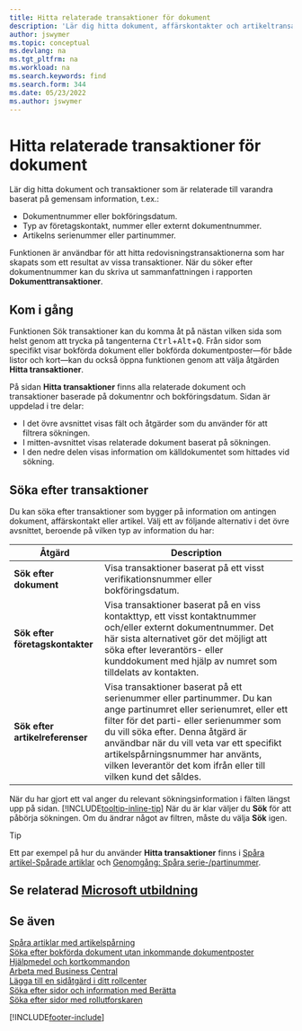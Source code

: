 ```yaml
---
title: Hitta relaterade transaktioner för dokument
description: 'Lär dig hitta dokument, affärskontakter och artikeltransaktioner som är relaterade till varandra.'
author: jswymer
ms.topic: conceptual
ms.devlang: na
ms.tgt_pltfrm: na
ms.workload: na
ms.search.keywords: find
ms.search.form: 344
ms.date: 05/23/2022
ms.author: jswymer
---
```

# <a name="finding-related-entries-for-documents" />Hitta relaterade transaktioner för dokument

Lär dig hitta dokument och transaktioner som är relaterade till varandra baserat på gemensam information, t.ex.:

- Dokumentnummer eller bokföringsdatum.
- Typ av företagskontakt, nummer eller externt dokumentnummer.
- Artikelns serienummer eller partinummer.

Funktionen är användbar för att hitta redovisningstransaktionerna som har skapats som ett resultat av vissa transaktioner. När du söker efter dokumentnummer kan du skriva ut sammanfattningen i rapporten **Dokumenttransaktioner**.

## <a name="get-started" />Kom i gång

Funktionen Sök transaktioner kan du komma åt på nästan vilken sida som helst genom att trycka på tangenterna <kbd>Ctrl</kbd>+<kbd>Alt</kbd>+<kbd>Q</kbd>. Från sidor som specifikt visar bokförda dokument eller bokförda dokumentposter&mdash;för både listor och kort&mdash;kan du också öppna funktionen genom att välja åtgärden **Hitta transaktioner**.

På sidan **Hitta transaktioner** finns alla relaterade dokument och transaktioner baserade på dokumentnr och bokföringsdatum. Sidan är uppdelad i tre delar:

- I det övre avsnittet visas fält och åtgärder som du använder för att filtrera sökningen.
- I mitten-avsnittet visas relaterade dokument baserat på sökningen.
- I den nedre delen visas information om källdokumentet som hittades vid sökning.

## <a name="search-for-entries" />Söka efter transaktioner

Du kan söka efter transaktioner som bygger på information om antingen dokument, affärskontakt eller artikel. Välj ett av följande alternativ i det övre avsnittet, beroende på vilken typ av information du har:

|Åtgärd|Description|
|------|-----------|
| **Sök efter dokument** | Visa transaktioner baserat på ett visst verifikationsnummer eller bokföringsdatum. |
| **Sök efter företagskontakter** | Visa transaktioner baserat på en viss kontakttyp, ett visst kontaktnummer och/eller externt dokumentnummer. Det här sista alternativet gör det möjligt att söka efter leverantörs- eller kunddokument med hjälp av numret som tilldelats av kontakten. |
| **Sök efter artikelreferenser** | Visa transaktioner baserat på ett serienummer eller partinummer. Du kan ange partinumret eller serienumret, eller ett filter för det parti- eller serienummer som du vill söka efter. Denna åtgärd är användbar när du vill veta var ett specifikt artikelspårningsnummer har använts, vilken leverantör det kom ifrån eller till vilken kund det såldes. |

När du har gjort ett val anger du relevant sökningsinformation i fälten längst upp på sidan. [!INCLUDE[tooltip-inline-tip](includes/tooltip-inline-tip_md.md)] När du är klar väljer du **Sök** för att påbörja sökningen. Om du ändrar något av filtren, måste du välja **Sök** igen.

> [!TIP]
> Ett par exempel på hur du använder **Hitta transaktioner** finns i [Spåra artikel-Spårade artiklar](inventory-how-to-trace-item-tracked-items.md) och [Genomgång: Spåra serie-/partinummer](walkthrough-tracing-serial-lot-numbers.md).

## <a name="see-related-microsoft-trainingtrainingmodulesuser-interface-dynamics--business-centralindex" />Se relaterad [Microsoft utbildning](/training/modules/user-interface-dynamics-365-business-central/index)

## <a name="see-also" />Se även

[Spåra artiklar med artikelspårning](inventory-how-to-trace-item-tracked-items.md)  
[Söka efter bokförda dokument utan inkommande dokumentposter](across-how-find-posted-documents-without-income-document-records.md)  
[Hjälpmedel och kortkommandon](ui-accessibility.md)  
[Arbeta med Business Central](ui-work-product.md)  
[Lägga till en sidåtgärd i ditt rollcenter](ui-bookmarks.md)  
[Söka efter sidor och information med Berätta](ui-search.md)  
[Söka efter sidor med rollutforskaren](ui-role-explorer.md)  

[!INCLUDE[footer-include](includes/footer-banner.md)]
